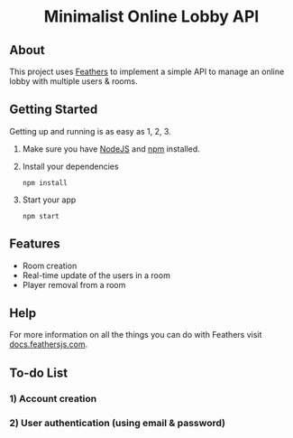 <h1 align="center">
	Minimalist Online Lobby API
</h1>


## About

This project uses [Feathers](http://feathersjs.com) to implement a simple API to manage an online lobby with multiple users & rooms.

## Getting Started

Getting up and running is as easy as 1, 2, 3.

1. Make sure you have [NodeJS](https://nodejs.org/) and [npm](https://www.npmjs.com/) installed.
2. Install your dependencies

    ```
    npm install
    ```
3. Start your app

    ```
    npm start
    ```


## Features

- Room creation
- Real-time update of the users in a room
- Player removal from a room


## Help

For more information on all the things you can do with Feathers visit [docs.feathersjs.com](http://docs.feathersjs.com).

## To-do List

### 1) Account creation
### 2) User authentication (using email & password)